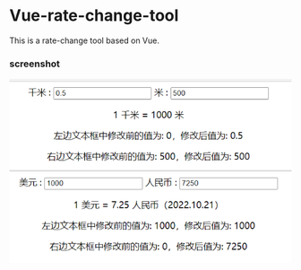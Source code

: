 # Vue-rate-change-tool
This is a rate-change tool based on Vue.

### screenshot
<p align="center">
  <img src="https://github.com/Frank-Star-fn/Vue-rate-change-tool/blob/main/retechange/screenshot/ui.png" alt="Screenshot"/>
</p>

